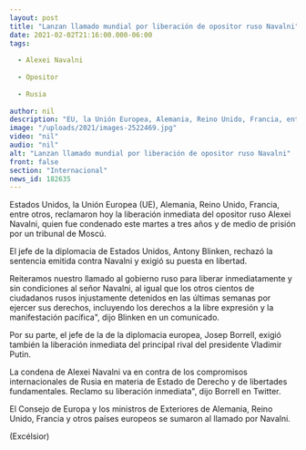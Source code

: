 ```yaml
---
layout: post
title: "Lanzan llamado mundial por liberación de opositor ruso Navalni"
date: 2021-02-02T21:16:00.000-06:00
tags:
  
  - Alexei Navalni
  
  - Opositor
  
  - Rusia
  
author: nil
description: "EU, la Unión Europea, Alemania, Reino Unido, Francia, entre otros países y organismos, reclaman la liberación inmediata del opositor ruso Alexei Navalni"
image: "/uploads/2021/images-2522469.jpg"
video: "nil"
audio: "nil"
alt: "Lanzan llamado mundial por liberación de opositor ruso Navalni"
front: false
section: "Internacional"
news_id: 182635
---
```


Estados Unidos, la Unión Europea (UE), Alemania, Reino Unido, Francia, entre otros, reclamaron hoy la liberación inmediata del opositor ruso Alexei Navalni, quien fue condenado este martes a tres años y de medio de prisión por un tribunal de Moscú.

El jefe de la diplomacia de Estados Unidos, Antony Blinken, rechazó la sentencia emitida contra Navalni y exigió su puesta en libertad.

Reiteramos nuestro llamado al gobierno ruso para liberar inmediatamente y sin condiciones al señor Navalni, al igual que los otros cientos de ciudadanos rusos injustamente detenidos en las últimas semanas por ejercer sus derechos, incluyendo los derechos a la libre expresión y la manifestación pacífica", dijo Blinken en un comunicado.

Por su parte, el jefe de la de la diplomacia europea, Josep Borrell, exigió también la liberación inmediata del principal rival del presidente Vladimir Putin.

La condena de Alexei Navalni va en contra de los compromisos internacionales de Rusia en materia de Estado de Derecho y de libertades fundamentales. Reclamo su liberación inmediata", dijo Borrell en Twitter.

El Consejo de Europa y los ministros de Exteriores de Alemania, Reino Unido, Francia y otros países europeos se sumaron al llamado por Navalni.

(Excélsior)